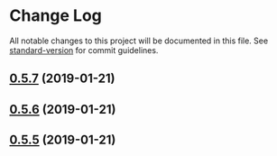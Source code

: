 # Change Log

All notable changes to this project will be documented in this file. See [standard-version](https://github.com/conventional-changelog/standard-version) for commit guidelines.

<a name="0.5.7"></a>
## [0.5.7](https://github.com/coast-team/mute-structs/compare/v0.5.6...v0.5.7) (2019-01-21)



<a name="0.5.6"></a>
## [0.5.6](https://github.com/coast-team/mute-structs/compare/v0.5.5...v0.5.6) (2019-01-21)



<a name="0.5.5"></a>
## [0.5.5](https://github.com/coast-team/mute-structs/compare/v0.5.4...v0.5.5) (2019-01-21)
